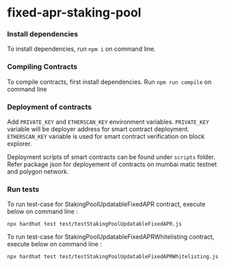 # fixed-apr-staking-pool

### Install dependencies
To install dependencies, run `npm i` on command line.

### Compiling Contracts
To compile contracts, first install dependencies. Run `npm run compile` on command line

### Deployment of contracts
Add `PRIVATE_KEY` and `ETHERSCAN_KEY` environment variables.
`PRIVATE_KEY` variable will be deployer address for smart contract deployment.
`ETHERSCAN_KEY` variable is used for smart contract verification on block explorer.

Deployment scripts of smart contracts can be found under `scripts` folder. Refer package json for deployement of contracts on mumbai matic testnet and polygon network.

### Run tests
To run test-case for StakingPoolUpdatableFixedAPR contract, execute below on command line :
```
npx hardhat test test/testStakingPoolUpdatableFixedAPR.js
```

To run test-case for StakingPoolUpdatableFixedAPRWhitelisting contract, execute below on command line :
```
npx hardhat test test/testStakingPoolUpdatableFixedAPRWhitelisting.js
```



    
